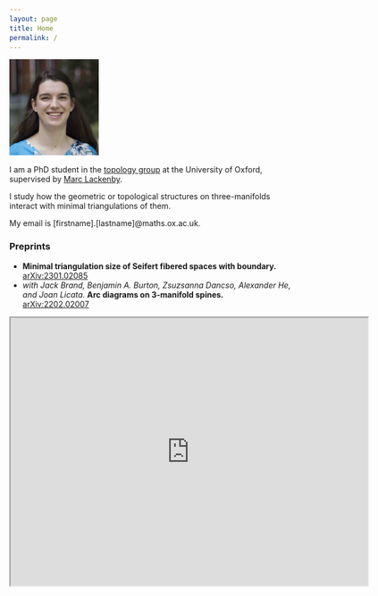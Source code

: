 ```yaml
---
layout: page
title: Home
permalink: /
---
```


<img src="files/adele.jpg" width=160 height=172 alt="Head shot">

I am a PhD student in the [topology group](https://www.maths.ox.ac.uk/groups/topology) at the University of Oxford, supervised by [Marc Lackenby](http://people.maths.ox.ac.uk/lackenby/).

I study how the geometric or topological structures on three-manifolds interact with minimal triangulations of them.

My email is [firstname].[lastname]@maths.ox.ac.uk.

### Preprints
- __Minimal triangulation size of Seifert fibered spaces with boundary.__ [arXiv:2301.02085](https://arxiv.org/abs/2301.02085)
- _with Jack Brand, Benjamin A. Burton, Zsuzsanna Dancso, Alexander He, and Joan Licata._ __Arc diagrams on 3-manifold spines.__ [arXiv:2202.02007](https://arxiv.org/abs/2202.02007)


<iframe src="https://drive.google.com/file/d/1rBSK-RpvHIh5lJUbmuUpR41mBBY6u-9J/preview" width="640" height="480" allow="autoplay"></iframe>


